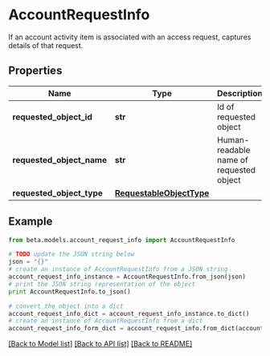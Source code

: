 # AccountRequestInfo

If an account activity item is associated with an access request, captures details of that request.

## Properties
Name | Type | Description | Notes
------------ | ------------- | ------------- | -------------
**requested_object_id** | **str** | Id of requested object | [optional] 
**requested_object_name** | **str** | Human-readable name of requested object | [optional] 
**requested_object_type** | [**RequestableObjectType**](RequestableObjectType.md) |  | [optional] 

## Example

```python
from beta.models.account_request_info import AccountRequestInfo

# TODO update the JSON string below
json = "{}"
# create an instance of AccountRequestInfo from a JSON string
account_request_info_instance = AccountRequestInfo.from_json(json)
# print the JSON string representation of the object
print AccountRequestInfo.to_json()

# convert the object into a dict
account_request_info_dict = account_request_info_instance.to_dict()
# create an instance of AccountRequestInfo from a dict
account_request_info_form_dict = account_request_info.from_dict(account_request_info_dict)
```
[[Back to Model list]](../README.md#documentation-for-models) [[Back to API list]](../README.md#documentation-for-api-endpoints) [[Back to README]](../README.md)


